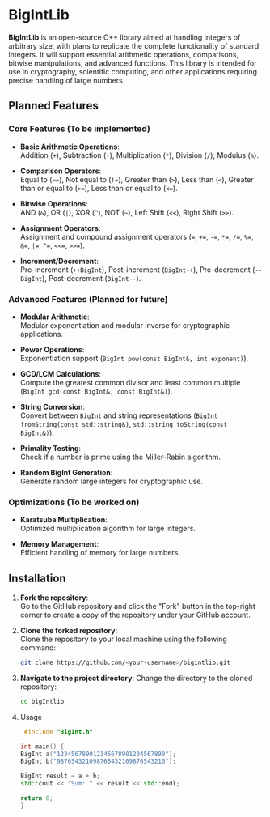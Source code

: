 # BigIntLib

**BigIntLib** is an open-source C++ library aimed at handling integers of arbitrary size, with plans to replicate the complete functionality of standard integers. It will support essential arithmetic operations, comparisons, bitwise manipulations, and advanced functions. This library is intended for use in cryptography, scientific computing, and other applications requiring precise handling of large numbers.

## Planned Features

### Core Features (To be implemented)
- **Basic Arithmetic Operations**:  
  Addition (`+`), Subtraction (`-`), Multiplication (`*`), Division (`/`), Modulus (`%`).
  
- **Comparison Operators**:  
  Equal to (`==`), Not equal to (`!=`), Greater than (`>`), Less than (`<`), Greater than or equal to (`>=`), Less than or equal to (`<=`).
  
- **Bitwise Operations**:  
  AND (`&`), OR (`|`), XOR (`^`), NOT (`~`), Left Shift (`<<`), Right Shift (`>>`).

- **Assignment Operators**:  
  Assignment and compound assignment operators (`=`, `+=`, `-=`, `*=`, `/=`, `%=`, `&=`, `|=`, `^=`, `<<=`, `>>=`).

- **Increment/Decrement**:  
  Pre-increment (`++BigInt`), Post-increment (`BigInt++`), Pre-decrement (`--BigInt`), Post-decrement (`BigInt--`).

### Advanced Features (Planned for future)
- **Modular Arithmetic**:  
  Modular exponentiation and modular inverse for cryptographic applications.

- **Power Operations**:  
  Exponentiation support (`BigInt pow(const BigInt&, int exponent)`).

- **GCD/LCM Calculations**:  
  Compute the greatest common divisor and least common multiple (`BigInt gcd(const BigInt&, const BigInt&)`).

- **String Conversion**:  
  Convert between `BigInt` and string representations (`BigInt fromString(const std::string&)`, `std::string toString(const BigInt&)`).

- **Primality Testing**:  
  Check if a number is prime using the Miller-Rabin algorithm.

- **Random BigInt Generation**:  
  Generate random large integers for cryptographic use.

### Optimizations (To be worked on)
- **Karatsuba Multiplication**:  
  Optimized multiplication algorithm for large integers.
  
- **Memory Management**:  
  Efficient handling of memory for large numbers.
## Installation

1. **Fork the repository**:  
   Go to the GitHub repository and click the "Fork" button in the top-right corner to create a copy of the repository under your GitHub account.

2. **Clone the forked repository**:  
   Clone the repository to your local machine using the following command:
   ```bash
   git clone https://github.com/<your-username>/bigintlib.git

3. **Navigate to the project directory**:
    Change the directory to the cloned repository:
    ```bash
    cd bigIntlib
    ```
4. Usage
    ```cpp
     #include "BigInt.h"

    int main() {
    BigInt a("123456789012345678901234567890");
    BigInt b("987654321098765432109876543210");

    BigInt result = a + b;
    std::cout << "Sum: " << result << std::endl;

    return 0;
    }
    ```
